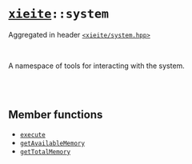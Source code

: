 # [`xieite`](../README.md)`::system`
Aggregated in header [`<xieite/system.hpp>`](../include/xieite/system.hpp)

<br/>

A namespace of tools for interacting with the system.

<br/><br/>

## Member functions
- [`execute`](../docs/system/execute.md)
- [`getAvailableMemory`](../docs/system/getAvailableMemory.md)
- [`getTotalMemory`](../docs/system/getTotalMemory.md)
